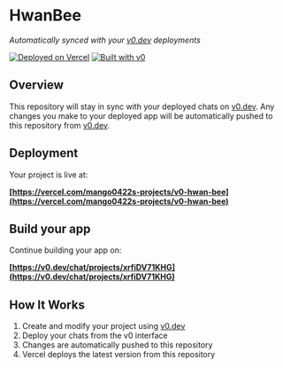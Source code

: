 # HwanBee

*Automatically synced with your [v0.dev](https://v0.dev) deployments*

[![Deployed on Vercel](https://img.shields.io/badge/Deployed%20on-Vercel-black?style=for-the-badge&logo=vercel)](https://vercel.com/mango0422s-projects/v0-hwan-bee)
[![Built with v0](https://img.shields.io/badge/Built%20with-v0.dev-black?style=for-the-badge)](https://v0.dev/chat/projects/xrfiDV71KHG)

## Overview

This repository will stay in sync with your deployed chats on [v0.dev](https://v0.dev).
Any changes you make to your deployed app will be automatically pushed to this repository from [v0.dev](https://v0.dev).

## Deployment

Your project is live at:

**[https://vercel.com/mango0422s-projects/v0-hwan-bee](https://vercel.com/mango0422s-projects/v0-hwan-bee)**

## Build your app

Continue building your app on:

**[https://v0.dev/chat/projects/xrfiDV71KHG](https://v0.dev/chat/projects/xrfiDV71KHG)**

## How It Works

1. Create and modify your project using [v0.dev](https://v0.dev)
2. Deploy your chats from the v0 interface
3. Changes are automatically pushed to this repository
4. Vercel deploys the latest version from this repository